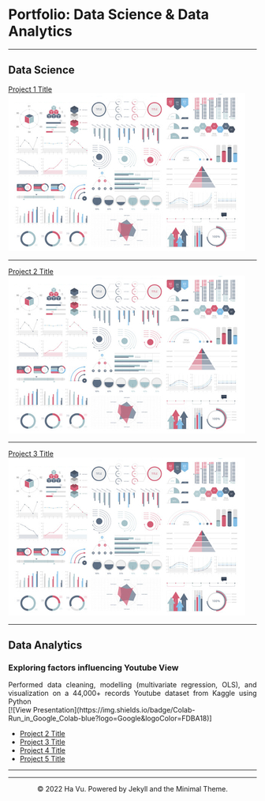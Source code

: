 # Portfolio: Data Science & Data Analytics

---

## Data Science 

[Project 1 Title](/sample_page)
<img src="images/dummy_thumbnail.jpg?raw=true"/>

---
[Project 2 Title](/pdf/sample_presentation.pdf)
<img src="images/dummy_thumbnail.jpg?raw=true"/>

---
[Project 3 Title](http://example.com/)
<img src="images/dummy_thumbnail.jpg?raw=true"/>

---

## Data Analytics 
### Exploring factors influencing Youtube View
<div style = "text-align: justify"> Performed data cleaning, modelling (multivariate regression, OLS), and visualization on a 44,000+ records Youtube dataset from Kaggle using Python </div>
[![View Presentation](https://img.shields.io/badge/Colab-Run_in_Google_Colab-blue?logo=Google&logoColor=FDBA18)]

- [Project 2 Title](http://example.com/)
- [Project 3 Title](http://example.com/)
- [Project 4 Title](http://example.com/)
- [Project 5 Title](http://example.com/)

---




---
<center>© 2022 Ha Vu. Powered by Jekyll and the Minimal Theme.</center>
